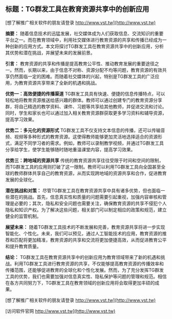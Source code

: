 ## **标题：TG群发工具在教育资源共享中的创新应用**

[想了解推广相关软件的朋友请登录 http://www.vst.tw](http://www.vst.tw)

**摘要：**
随着信息技术的迅猛发展，社交媒体成为人们获取信息、交流知识的重要平台之一。而在教育领域中，利用社交媒体进行教育资源的共享和传播已经成为一种创新的应用方式。本文将探讨TG群发工具在教育资源共享中的创新应用，分析其优势和潜在挑战，并展望未来的发展前景。

**引言：**
教育资源的共享和传播是提高教育公平性、推动教育发展的重要途径之一。然而，长期以来，由于信息不对称、资源分配不均等问题，教育资源的有效共享仍然面临一定的困难。而随着社交媒体的兴起，特别是TG群发工具的广泛应用，为教育资源共享带来了全新的机遇和挑战。

**优势一：高效便捷的传播渠道**
TG群发工具具有快速、便捷的信息传播特点，可以轻松地将教育资源推送给感兴趣的群体。教师可以通过创建专门的教育资源分享群，将自己精选的教学资料、课件、习题等共享给其他教师，并促进交流和讨论。同时，学生和家长也可以通过加入相关教育资源群获取更多学习资料和辅导资源，提高学习效果。

**优势二：多元化的资源形式**
TG群发工具不仅支持文本信息的传播，还可以传输音频、视频等多种形式的教育资源。这使得教师能够更加灵活地选择适合的资源形式，满足不同学习者的需求。例如，教师可以录制教学视频，并通过TG群发工具分享给学生，使学生能够随时随地重温课堂内容，提高学习效果。

**优势三：跨地域的资源共享**
传统的教育资源共享往往受限于时间和空间的限制，而TG群发工具的应用则打破了这一限制。教师可以利用TG群发工具向全国甚至全球的教师群体共享自己的教育资源，从而实现跨地域的资源共享和合作，促进教育发展的全球化。

**潜在挑战和对策：**
尽管TG群发工具在教育资源共享中具有诸多优势，但也面临一些潜在的挑战。首先，信息真实性和质量的问题需要引起重视，加强内容审核和管理是必要的；其次，隐私和安全问题也需要关注，确保教育资源的共享不侵犯个人隐私和知识产权。为了解决这些问题，相关部门可以制定相应的政策和规范，建立健全的监管机制。

**展望未来：**
随着TG群发工具技术的不断发展和完善，教育资源共享将进一步实现智能化、个性化。未来，我们可以预见，通过人工智能技术的应用，教育资源的推荐和匹配将更加精准，教育资源的共享和交流将更加便捷高效，从而促进教育公平和提升教育质量。

**结论：**
TG群发工具在教育资源共享中的创新应用为教育领域带来了新的机遇和挑战。利用TG群发工具进行教育资源的共享，不仅能够提高教育资源的传播效率和传播范围，还能够促进教育的全球化和个性化发展。然而，为了充分发挥TG群发工具的优势，我们也需要加强对信息真实性、隐私保护等问题的管理和规范。相信在各方共同努力下，TG群发工具在教育领域的创新应用将会取得更加丰硕的成果。

[想了解推广相关软件的朋友请登录 http://www.vst.tw](http://www.vst.tw)


[访问软件官网 http://www.vst.tw](http://www.vst.tw)
